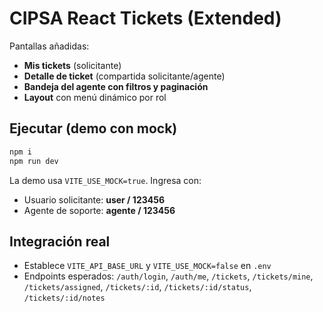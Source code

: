 
# CIPSA React Tickets (Extended)
Pantallas añadidas:
- **Mis tickets** (solicitante)
- **Detalle de ticket** (compartida solicitante/agente)
- **Bandeja del agente con filtros y paginación**
- **Layout** con menú dinámico por rol

## Ejecutar (demo con mock)
```bash
npm i
npm run dev
```
La demo usa `VITE_USE_MOCK=true`. Ingresa con:
- Usuario solicitante: **user / 123456**
- Agente de soporte: **agente / 123456**

## Integración real
- Establece `VITE_API_BASE_URL` y `VITE_USE_MOCK=false` en `.env`
- Endpoints esperados: `/auth/login`, `/auth/me`, `/tickets`, `/tickets/mine`, `/tickets/assigned`, `/tickets/:id`, `/tickets/:id/status`, `/tickets/:id/notes`
